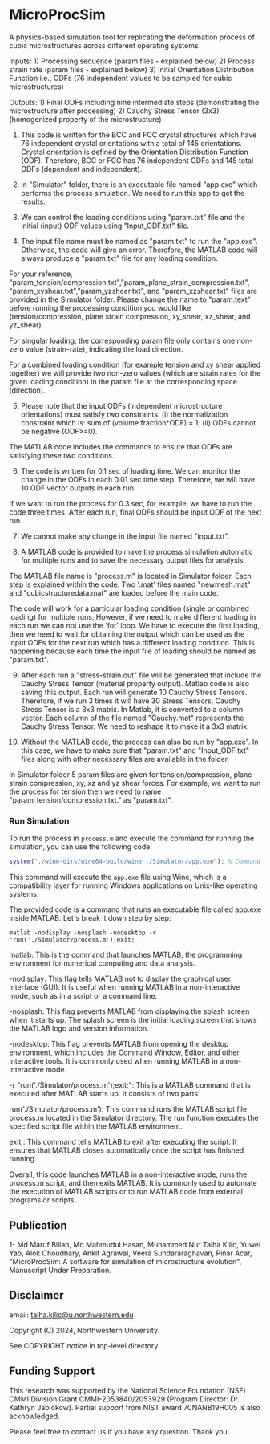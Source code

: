 # MicroProcSim
A physics-based simulation tool for replicating the deformation process of cubic microstructures across different operating systems.

Inputs: 1) Processing sequence (param files - explained below)
	2) Process strain rate (param files - explained below)
	3) Initial Orientation Distribution Function i.e., ODFs (76 independent values to be sampled for cubic microstructures)
		
Outputs: 1) Final ODFs including nine intermediate steps (demonstrating the microstructure after processing)
         2) Cauchy Stress Tensor (3x3) (homogenized property of the microstructure)
		 
1) This code is written for the BCC and FCC crystal structures which have 76 independent crystal orientations with a total of 145 orientations.
Crystal orientation is defined by the Orientation Distribution Function (ODF). Therefore, BCC or FCC has 76 independent ODFs and 145 total ODFs (dependent and independent).

2) In "Simulator" folder, there is an executable file named "app.exe" which performs the process simulation. We need to run this app to get the results.

3) We can control the loading conditions using "param.txt" file and the initial (input) ODF values using "Input_ODF.txt" file.

4) The input file name must be named as "param.txt" to run the "app.exe". Otherwise, the code will give an error. Therefore, the MATLAB code will always produce a "param.txt" file for any loading condition.

For your reference, "param_tension/compression.txt","param_plane_strain_compression.txt", "param_xyshear.txt","param_yzshear.txt", and "param_xzshear.txt" files are provided in the Simulator folder. Please change the name to "param.text" before running the processing condition you would like (tension/compression, plane strain compression, xy_shear, xz_shear, and yz_shear).

For singular loading, the corresponding param file only contains one non-zero value (strain-rate), indicating the load direction.

For a combined loading condition (for example tension and xy shear applied together) we will provide two non-zero values (which are strain rates for the given loading condition) in the param file at the corresponding space (direction). 

5) Please note that the input ODFs (independent microstructure orientations) must satisfy two constraints: (i) the normalization constraint which is: sum of (volume fraction*ODF) = 1; (ii) ODFs cannot be negative (ODF>=0).

The MATLAB code includes the commands to ensure that ODFs are satisfying these two conditions.

6) The code is written for 0.1 sec of loading time. We can monitor the change in the ODFs in each 0.01 sec time step. Therefore, we will have 10 ODF vector outputs in each run. 

If we want to run the process for 0.3 sec, for example, we have to run the code three times. After each run, final ODFs should be input ODF of the next run.

7) We cannot make any change in the input file named "input.txt". 

8) A MATLAB code is provided to make the process simulation automatic for multiple runs and to save the necessary output files for analysis.

The MATLAB file name is "process.m" is located in Simulator folder. Each step is explained within the code. Two '.mat' files named "newmesh.mat" and "cubicstructuredata.mat" are loaded before the main code. 

The code will work for a particular loading condition (single or combined loading) for multiple runs. However, if we need to make different loading in each run
we can not use the 'for' loop. We have to execute the first loading, then we need to wait for obtaining the output which can be used as the input ODFs for the next run which has a different loading condition. This is happening because each time the input file of loading should be named as "param.txt".  

9) After each run a "stress-strain.out" file will be generated that include the Cauchy Stress Tensor (material property output). Matlab code is also saving this output. Each run will generate 10 Cauchy Stress Tensors. Therefore, if we run 3 times it will have 30 Stress Tensors. Cauchy Stress Tensor is a 3x3 matrix. In Matlab, it is converted to a column vector. Each column of the file named "Cauchy.mat" represents the Cauchy Stress Tensor. We need to reshape it to make it a 3x3 matrix.

10) Without the MATLAB code, the process can also be run by "app.exe". In this case, we have to make sure that "param.txt" and "Input_ODF.txt" files along with other necessary files are available in the folder.

In Simulator folder 5 param files are given for tension/compression, plane strain compression, xy, xz and yz shear forces. For example, we want to run the process for tension then we need to name "param_tension/compression.txt." as "param.txt".

### Run Simulation

To run the process in `process.m` and execute the command for running the simulation, you can use the following code:

```matlab
system("./wine-dirs/wine64-build/wine ./Simulator/app.exe"); % Command for process running
```

This command will execute the `app.exe` file using Wine, which is a compatibility layer for running Windows applications on Unix-like operating systems.

The provided code is a command that runs an executable file called app.exe inside MATLAB. Let's break it down step by step:

`matlab -nodisplay -nosplash -nodesktop -r "run('./Simulator/process.m');exit;`

matlab: This is the command that launches MATLAB, the programming environment for numerical computing and data analysis.

-nodisplay: This flag tells MATLAB not to display the graphical user interface (GUI). It is useful when running MATLAB in a non-interactive mode, such as in a script or a command line.

-nosplash: This flag prevents MATLAB from displaying the splash screen when it starts up. The splash screen is the initial loading screen that shows the MATLAB logo and version information.

-nodesktop: This flag prevents MATLAB from opening the desktop environment, which includes the Command Window, Editor, and other interactive tools. It is commonly used when running MATLAB in a non-interactive mode.

-r "run('./Simulator/process.m');exit;": This is a MATLAB command that is executed after MATLAB starts up. It consists of two parts:

run('./Simulator/process.m'): This command runs the MATLAB script file process.m located in the Simulator directory. The run function executes the specified script file within the MATLAB environment.

exit;: This command tells MATLAB to exit after executing the script. It ensures that MATLAB closes automatically once the script has finished running.

Overall, this code launches MATLAB in a non-interactive mode, runs the process.m script, and then exits MATLAB. It is commonly used to automate the execution of MATLAB scripts or to run MATLAB code from external programs or scripts.

## Publication

1- Md Maruf Billah, Md Mahmudul Hasan, Muhammed Nur Talha Kilic, Yuwei Yao, Alok Choudhary, Ankit Agrawal, Veera Sundararaghavan, Pinar Acar, "MicroProcSim: A software for simulation of microstructure evolution", Manuscript Under Preparation.

## Disclaimer

email: talha.kilic@u.northwestern.edu

Copyright (C) 2024, Northwestern University.

See COPYRIGHT notice in top-level directory.

## Funding Support

This research was supported by the National Science Foundation (NSF) CMMI Division Grant CMMI-2053840/2053929
(Program Director: Dr. Kathryn Jablokow). Partial support from NIST award 70NANB19H005 is also acknowledged. 

Please feel free to contact us if you have any question. Thank you.
